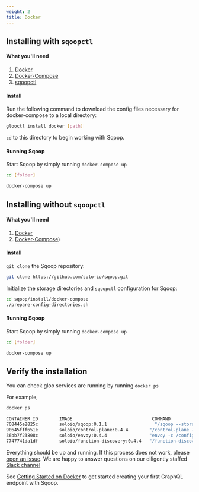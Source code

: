 ```yaml
---
weight: 2
title: Docker
---
```


## Installing with `sqoopctl`

#### What you'll need

 1. [Docker](https://www.docker.com/)
 1. [Docker-Compose](https://docs.docker.com/compose/)
 2. [sqoopctl](https://github.com/solo-io/sqoop/releases)

#### Install

 Run the following command to download the config files necessary for docker-compose to a local directory:

```bash
glooctl install docker [path]
```


`cd` to this directory to begin working with Sqoop.


#### Running Sqoop

Start Sqoop by simply running `docker-compose up`

```bash
cd [folder]

docker-compose up
```
## Installing without `sqoopctl`

#### What you'll need

 1. [Docker](https://www.docker.com/)
 1. [Docker-Compose](https://docs.docker.com/compose/))

#### Install

 `git clone` the Sqoop repository:
 
```bash
git clone https://github.com/solo-io/sqoop.git
``` 
 
 Initialize the storage directories and `sqoopctl` configuration for Sqoop:
 
```bash
cd sqoop/install/docker-compose
./prepare-config-directories.sh
```

#### Running Sqoop

Start Sqoop by simply running `docker-compose up`

```bash
cd [folder]

docker-compose up
```

## Verify the installation

You can check gloo services are running by running `docker ps`

For example,

```bash
docker ps

CONTAINER ID        IMAGE                              COMMAND                  CREATED             STATUS              PORTS                                              NAMES
708445e2825c        soloio/sqoop:0.1.1                  "/sqoop --storage.typ…"   7 seconds ago       Up 4 seconds        0.0.0.0:9090->9090/tcp                             docker-compose_sqoop_1
90645fff651e        soloio/control-plane:0.4.4        "/control-plane --st…"   31 hours ago        Up 5 seconds        0.0.0.0:8081->8081/tcp                             docker-compose_control-plane_1
36bb7f23808c        soloio/envoy:0.4.4                "envoy -c /config/en…"   31 hours ago        Up 6 seconds        0.0.0.0:8080->8080/tcp, 0.0.0.0:19000->19000/tcp   docker-compose_proxy_1
7747741da1df        soloio/function-discovery:0.4.4   "/function-discovery…"   31 hours ago        Up 6 seconds                                                           docker-compose_function-discovery_1```
```

Everything should be up and running. If this process does not work, please [open an issue](https://github.com/solo-io/gloo/issues/new). We are happy to answer questions on our diligently staffed [Slack channel](https://slack.solo.io)

See [Getting Started on Docker](../../getting_started/docker) to get started creating your first GraphQL endpoint with Sqoop.